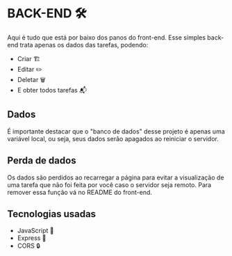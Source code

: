 # BACK-END 🛠️

Aqui é tudo que está por baixo dos panos do front-end. Esse simples back-end trata apenas os dados das tarefas, podendo:

- Criar 🏗️
- Editar ✏️
- Deletar 🗑️
- E obter todos tarefas 📬

## Dados

É importante destacar que o "banco de dados" desse projeto é apenas uma variável local, ou seja, seus dados serão apagados ao reiniciar o servidor.

## Perda de dados

Os dados são perdidos ao recarregar a página para evitar a visualização de uma tarefa que não foi feita por você caso o servidor seja remoto. Para remover essa função vá no README do front-end.

## Tecnologias usadas

- JavaScript 📝
- Express 📡
- CORS 🔒